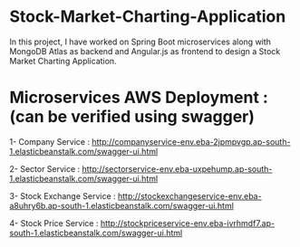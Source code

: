 # Stock-Market-Charting-Application
In this project, I have worked on Spring Boot microservices along with MongoDB Atlas as backend and Angular.js as frontend to design a Stock Market Charting Application.

# Microservices AWS Deployment : (can be verified using swagger)

1- Company Service : 
http://companyservice-env.eba-2jpmpvgp.ap-south-1.elasticbeanstalk.com/swagger-ui.html

2- Sector Service :
http://sectorservice-env.eba-uxpehump.ap-south-1.elasticbeanstalk.com/swagger-ui.html

3- Stock Exchange Service :
http://stockexchangeservice-env.eba-a8uhry6b.ap-south-1.elasticbeanstalk.com/swagger-ui.html

4- Stock Price Service :
http://stockpriceservice-env.eba-ivrhmdf7.ap-south-1.elasticbeanstalk.com/swagger-ui.html
